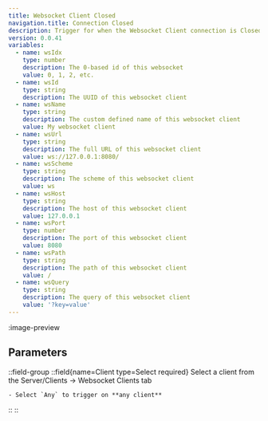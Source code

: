```yaml
---
title: Websocket Client Closed
navigation.title: Connection Closed
description: Trigger for when the Websocket Client connection is Closed
version: 0.0.41
variables:
  - name: wsIdx
    type: number
    description: The 0-based id of this websocket
    value: 0, 1, 2, etc.
  - name: wsId
    type: string
    description: The UUID of this websocket client
  - name: wsName
    type: string
    description: The custom defined name of this websocket client
    value: My websocket client
  - name: wsUrl
    type: string
    description: The full URL of this websocket client
    value: ws://127.0.0.1:8080/
  - name: wsScheme
    type: string
    description: The scheme of this websocket client
    value: ws
  - name: wsHost
    type: string
    description: The host of this websocket client
    value: 127.0.0.1
  - name: wsPort
    type: number
    description: The port of this websocket client
    value: 8080
  - name: wsPath
    type: string
    description: The path of this websocket client
    value: /
  - name: wsQuery
    type: string
    description: The query of this websocket client
    value: '?key=value'
---
```


:image-preview

## Parameters
::field-group
  ::field{name=Client type=Select required}
    Select a client from the Server/Clients -> Websocket Clients tab

    - Select `Any` to trigger on **any client**
  ::
::